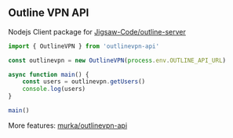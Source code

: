 ## Outline VPN API

Nodejs Client package for [Jigsaw-Code/outline-server](https://github.com/Jigsaw-Code/outline-server)

```ts
import { OutlineVPN } from 'outlinevpn-api'

const outlinevpn = new OutlineVPN(process.env.OUTLINE_API_URL)

async function main() {
    const users = outlinevpn.getUsers()
    console.log(users)
}

main()
```

More features: [murka/outlinevpn-api](https://github.com/murka/outlinevpn-api/blob/master/src/index.ts)
